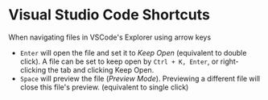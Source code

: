 # Visual Studio Code Shortcuts

When navigating files in VSCode's Explorer using arrow keys
- `Enter` will open the file and set it to _Keep Open_ (equivalent to double click).
  A file can be set to keep open by `Ctrl + K, Enter`, or right-clicking the tab and clicking Keep Open.
- `Space` will preview the file (_Preview Mode_). Previewing a different file will close this file's preview. (equivalent to single click)
